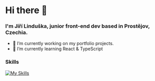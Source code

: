 # Hi there 👋

### I'm Jiří Linduška, junior front-end dev based in Prostějov, Czechia.

- 🔭 I’m currently working on my portfolio projects.
- 🌱 I’m currently learning React & TypeScript


### Skills

[![My Skills](https://skillicons.dev/icons?i=html,css,sass,tailwind,js,ts,react,firebase,git,github&theme=dark)](https://skillicons.dev)


